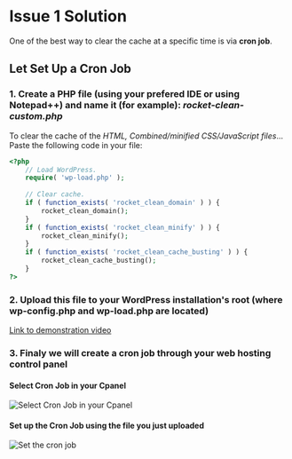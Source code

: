 # Issue 1 Solution

One of the best way to clear the cache at a specific time is via **cron job**.

## Let Set Up a Cron Job

### 1. Create a PHP file (using your prefered IDE or using Notepad++) and name it (for example): ***rocket-clean-custom.php***

 To clear the cache of the *HTML, Combined/minified CSS/JavaScript files*...
Paste the following code in your file:

```php
<?php 
    // Load WordPress.
    require( 'wp-load.php' );
    
    // Clear cache.
    if ( function_exists( 'rocket_clean_domain' ) ) {
        rocket_clean_domain();
    }
    if ( function_exists( 'rocket_clean_minify' ) ) {
        rocket_clean_minify();
    }
    if ( function_exists( 'rocket_clean_cache_busting' ) ) {
        rocket_clean_cache_busting();
    }
?>
```

### 2. Upload this file to your WordPress installation's root (where wp-config.php and wp-load.php are located)

[Link to demonstration video](https://recordit.co/NKplt7WSjt)

### 3. Finaly we will create a cron job through your web hosting control panel

#### Select Cron Job in your Cpanel

![Select Cron Job in your Cpanel](https://i.ibb.co/8zPWsfC/Select-Cron.png)

#### Set up the Cron Job using the file you just uploaded

![Set the cron job](https://i.ibb.co/ZHCpszZ/add-the-cron-job.png)